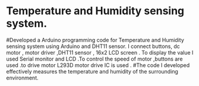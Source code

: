 # Temperature and Humidity sensing system.
#Developed a Arduino programming code for Temperature and Humidity sensing system using Arduino and DHT11 sensor. I connect buttons, dc motor , motor driver ,DHT11 sensor , 16x2 LCD screen .
To display the value I used Serial monitor and LCD .To control the speed of motor ,buttons are used .to drive motor L293D motor drive IC is used .
#The code I developed effectively measures the temperature and humidity of the surrounding environment.
